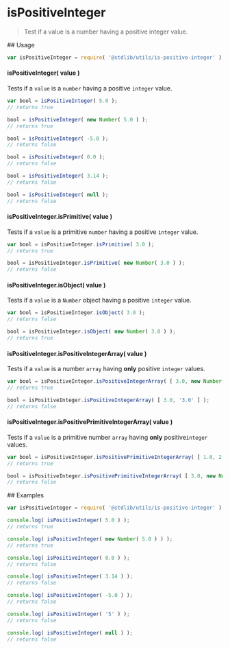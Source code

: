 # isPositiveInteger

> Test if a value is a number having a positive integer value.

<section class="usage">
## Usage

``` javascript
var isPositiveInteger = require( '@stdlib/utils/is-positive-integer' );
```

#### isPositiveInteger( value )

Tests if a `value` is a `number` having a positive `integer` value.

``` javascript
var bool = isPositiveInteger( 5.0 );
// returns true

bool = isPositiveInteger( new Number( 5.0 ) );
// returns true

bool = isPositiveInteger( -5.0 );
// returns false

bool = isPositiveInteger( 0.0 );
// returns false

bool = isPositiveInteger( 3.14 );
// returns false

bool = isPositiveInteger( null );
// returns false
```

#### isPositiveInteger.isPrimitive( value )

Tests if a `value` is a primitive `number` having a positive `integer` value.

``` javascript
var bool = isPositiveInteger.isPrimitive( 3.0 );
// returns true

bool = isPositiveInteger.isPrimitive( new Number( 3.0 ) );
// returns false
```

#### isPositiveInteger.isObject( value )

Tests if a `value` is a `Number` object having a positive `integer` value.

``` javascript
var bool = isPositiveInteger.isObject( 3.0 );
// returns false

bool = isPositiveInteger.isObject( new Number( 3.0 ) );
// returns true
```

#### isPositiveInteger.isPositiveIntegerArray( value )

Tests if a `value` is a number `array` having __only__ positive `integer` values.

``` javascript
var bool = isPositiveInteger.isPositiveIntegerArray( [ 3.0, new Number(3.0) ] );
// returns true

bool = isPositiveInteger.isPositiveIntegerArray( [ 3.0, '3.0' ] );
// returns false
```

#### isPositiveInteger.isPositivePrimitiveIntegerArray( value )

Tests if a `value` is a primitive number `array` having __only__  positive`integer` values.

``` javascript
var bool = isPositiveInteger.isPositivePrimitiveIntegerArray( [ 1.0, 2.0, 10.0 ] );
// returns true

bool = isPositiveInteger.isPositivePrimitiveIntegerArray( [ 3.0, new Number(1.0) ] );
// returns false
```
</section>

<!-- /.usage -->


<section class="examples">
## Examples

``` javascript
var isPositiveInteger = require( '@stdlib/utils/is-positive-integer' );

console.log( isPositiveInteger( 5.0 ) );
// returns true

console.log( isPositiveInteger( new Number( 5.0 ) ) );
// returns true

console.log( isPositiveInteger( 0.0 ) );
// returns false

console.log( isPositiveInteger( 3.14 ) );
// returns false

console.log( isPositiveInteger( -5.0 ) );
// returns false

console.log( isPositiveInteger( '5' ) );
// returns false

console.log( isPositiveInteger( null ) );
// returns false
```
</section>

<!-- /.examples -->

<section class="links">
</section>

<!-- /.links -->
